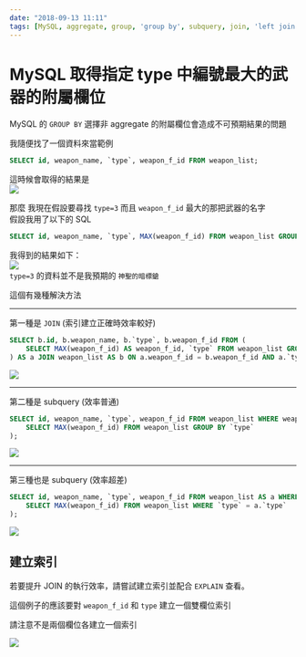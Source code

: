 ```yaml
---
date: "2018-09-13 11:11"
tags: [MySQL, aggregate, group, 'group by', subquery, join, 'left join']
---
```

# MySQL 取得指定 type 中編號最大的武器的附屬欄位

MySQL 的 `GROUP BY` 選擇非 aggregate 的附屬欄位會造成不可預期結果的問題

我隨便找了一個資料來當範例
```sql
SELECT id, weapon_name, `type`, weapon_f_id FROM weapon_list;
```
這時候會取得的結果是  
![](https://i.imgur.com/nmTa6r9.png)

那麼 我現在假設要尋找 `type=3` 而且 `weapon_f_id` 最大的那把武器的名字  
假設我用了以下的 SQL
```sql
SELECT id, weapon_name, `type`, MAX(weapon_f_id) FROM weapon_list GROUP BY `type`;
```
我得到的結果如下：  
![](https://i.imgur.com/ExiEYQl.png)  
`type=3` 的資料並不是我預期的 `神聖的暗標鎗`

這個有幾種解決方法

- - -

第一種是 `JOIN` (索引建立正確時效率較好)
```sql
SELECT b.id, b.weapon_name, b.`type`, b.weapon_f_id FROM (
    SELECT MAX(weapon_f_id) AS weapon_f_id, `type` FROM weapon_list GROUP BY `type`
) AS a JOIN weapon_list AS b ON a.weapon_f_id = b.weapon_f_id AND a.`type` = b.`type`;
```
![](https://i.imgur.com/rESrit8.png)

- - -

第二種是 subquery (效率普通)
```sql
SELECT id, weapon_name, `type`, weapon_f_id FROM weapon_list WHERE weapon_f_id IN (
    SELECT MAX(weapon_f_id) FROM weapon_list GROUP BY `type`
);
```
![](https://i.imgur.com/AHOBseE.png)

- - -

第三種也是 subquery (效率超差)
```sql
SELECT id, weapon_name, `type`, weapon_f_id FROM weapon_list AS a WHERE weapon_f_id = (
    SELECT MAX(weapon_f_id) FROM weapon_list WHERE `type` = a.`type`
);
```
![](https://i.imgur.com/lKZenk5.png)

## 建立索引

若要提升 JOIN 的執行效率，請嘗試建立索引並配合 `EXPLAIN` 查看。

這個例子的應該要對 `weapon_f_id` 和 `type` 建立一個雙欄位索引

請注意不是兩個欄位各建立一個索引

![](https://i.imgur.com/d0m9fxc.png)
